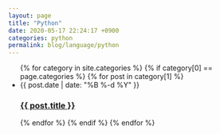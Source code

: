 ```yaml
---
layout: page
title: "Python"
date: 2020-05-17 22:24:17 +0900
categories: python
permalink: blog/language/python
---
```


<ul class="post-list"> 
{% for category in site.categories %}
  {% if category[0] == page.categories %} 
    {% for post in category[1] %}
  <li><span class="post-meta">{{ post.date | date: "%B %-d %Y" }}</span>
    <h3>
      <a class="post-link" href="{{ site.baseurl }}{{ post.url }}">
        {{ post.title }}
      </a>
    </h3>
  </li>
    {% endfor %}
  {% endif %}
{% endfor %}
</ul>